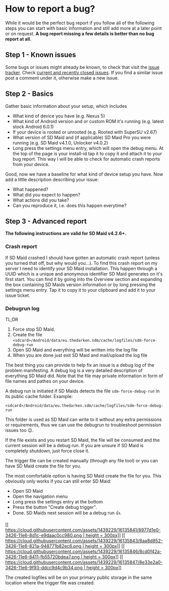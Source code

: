 # How to report a bug?

While it would be the perfect bug report if you follow all of the following steps you can start with basic information and still add more at a later point or on request.
**A bug report missing a few details is better than no bug report at all.**

## Step 1 - Known issues
Some bugs or issues might already be known, to check that visit the [issue tracker](https://github.com/d4rken/sdmaid-public/issues). Check [current and recently closed issues](https://github.com/d4rken/sdmaid-public/issues?utf8=%E2%9C%93&q=is%3Aissue). If you find a similar issue post a comment under it, otherwise make a new issue. 

## Step 2 - Basics
Gather basic information about your setup, which includes
* What kind of device you have (e.g. Nexus 5)
* What kind of Android version and or custom ROM it's running (e.g. latest stock Android 6.0.1)
* If your device is rooted or unrooted (e.g. Rooted with SuperSU v2.67)
* What version of SD Maid and (if applicable) SD Maid Pro you were running (e.g. SD Maid v4.1.0, Unlocker v4.0.2)
* Long press the settings menu entry, which will open the debug menu. At the top of the page is your install-id tap it to copy it and attach it to your bug report. This way I will be able to check for automatic crash reports from your device.

Good, now we have a baseline for what kind of device setup you have. Now add a little description describing your issue:
* What happened?
* What did you expect to happen?
* What actions did you take?
* Can you reproduce it, i.e. does this happen everytime?

## Step 3 - Advanced report
**The following instructions are valid for SD Maid v4.2.6+.**
### Crash report
If SD Maid crashed I should have gotten an automatic crash report (unless you turned that off, but why would you...). To find this crash report on my server I need to identify your SD Maid installation. This happen through a UUID which is a unique and anonymous identifier SD Maid generates on it's first start. You can find it by going into the Overview section and expanding the box containing SD Maids version information or by long pressing the settings menu entry. Tap it to copy it to your clipboard and add it to your issue ticket.

### **Debugrun log**

TL;DR
1. Force stop SD Maid.
2. Create the file `<sdcard>/Android/data/eu.thedarken.sdm/cache/logfiles/sdm-force-debug-run`
3. Open SD Maid and everything will be written into the log file
4. When you are done just exit SD Maid and mail/upload the log file

The best thing you can provide to help fix an issue is a debug log of the problem manifesting. A debug log is a very detailed description of everything SD Maid did. Note that the file may private information in form of file names and pathes on your device.

A debug run is initiated if SD Maids detects the file ```sdm-force-debug-run``` in its public cache folder.
Example:
```
<sdcard>/Android/data/eu.thedarken.sdm/cache/logfiles/sdm-force-debug-run
```
This folder is used as SD Maid can write to it without any extra permissions or requirements, thus we can use the debugrun to troubleshoot permission issues too :wink:.

If the file exists and you restart SD Maid, the file will be consumed and the current session will be a debug run. If you are unsure if SD Maid is completely shutdown, just force close it.

The trigger file can be created manually (through any file tool) or you can have SD Maid create the file for you.

The most comfortable option is having SD Maid create the file for you. This obviously only works if you can still enter SD Maid: 
* Open SD Maid
* Open the navigation menu
* Long press the settings entry at the bottom
* Press the button "Create debug trigger".
* Done. SD Maids next session will be a debug run :+1:.


[[[ https://cloud.githubusercontent.com/assets/1439229/16135841/8977d1e0-3426-11e6-8d1c-e9daac0cc980.png | height = 300px]]](https://cloud.githubusercontent.com/assets/1439229/16135841/8977d1e0-3426-11e6-8d1c-e9daac0cc980.png)
[[[ https://cloud.githubusercontent.com/assets/1439229/16135843/8aa8d852-3426-11e6-821a-948771b82ec6.png | height = 300px]]](https://cloud.githubusercontent.com/assets/1439229/16135843/8aa8d852-3426-11e6-821a-948771b82ec6.png)
[[[ https://cloud.githubusercontent.com/assets/1439229/16135846/8cd0f42a-3426-11e6-8411-fb55720bdea7.png | height = 300px]]](https://cloud.githubusercontent.com/assets/1439229/16135846/8cd0f42a-3426-11e6-8411-fb55720bdea7.png)
[[[ https://cloud.githubusercontent.com/assets/1439229/16135847/8e33e2a0-3426-11e6-9f93-ddcc9d4c9b34.png | height = 300px]]](https://cloud.githubusercontent.com/assets/1439229/16135847/8e33e2a0-3426-11e6-9f93-ddcc9d4c9b34.png)

The created logfiles will be on your primary public storage in the same location where the trigger file was created.